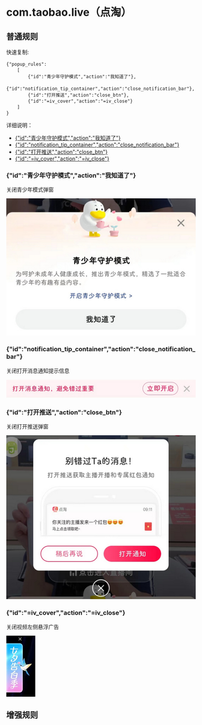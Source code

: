 # com.taobao.live（点淘）

## 普通规则

快速复制:
```
{"popup_rules":
    [
        {"id":"青少年守护模式","action":"我知道了"},
        {"id":"notification_tip_container","action":"close_notification_bar"},
        {"id":"打开推送","action":"close_btn"},
        {"id":"=iv_cover","action":"=iv_close"}
    ]
}
```
详细说明：
- [{"id":"青少年守护模式","action":"我知道了"}](#id青少年守护模式action我知道了)
- [{"id":"notification_tip_container","action":"close_notification_bar"}](#idnotification_tip_containeractionclose_notification_bar)
- [{"id":"打开推送","action":"close_btn"}](#id打开推送actionclose_btn)
- [{"id":"=iv_cover","action":"=iv_close"}](#idiv_coveractioniv_close)

### {"id":"青少年守护模式","action":"我知道了"}
关闭青少年模式弹窗

![](./assets/青少年模式弹窗.jpg)

### {"id":"notification_tip_container","action":"close_notification_bar"}
关闭打开消息通知提示信息

![](./assets/打开消息通知提示信息.jpg)

### {"id":"打开推送","action":"close_btn"}
关闭打开推送弹窗

![](./assets/打开推送弹窗.jpg)

### {"id":"=iv_cover","action":"=iv_close"}
关闭视频左侧悬浮广告

![](./assets/视频左侧悬浮广告.jpg)

## 增强规则

